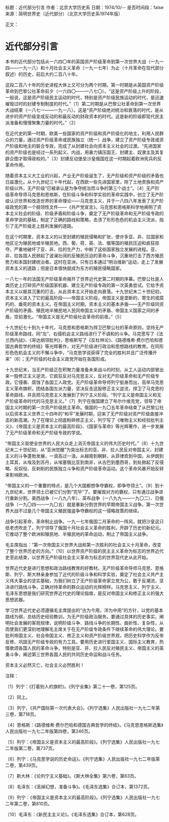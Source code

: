 标题：近代部分引言
作者：北京大学历史系
日期：1974/10/--
是否时间段：false
来源：简明世界史（近代部分）（北京大学历史系1974年版）

正文：

# 近代部分引言

本书的近代部分包括从一六四〇年的英国资产阶级革命到第一次世界大战（一九一四——一九一八）和十月社会主义革命（一九一七年）为止（十月革命在现代部分叙述）的历史，前后大约二百八十年。

这段二百八十年的历史进程大体上又可分为两个时期。第一时期是从英国资产阶级革命到巴黎公社革命前夕（一六四〇——一八七〇）。“这是资产阶级上升的阶段，一般说，这是资产阶级民主运动的时代，特别是资产阶级民族运动的时代，是迅速摧毁过时的封建专制制度的时代。”〔1〕第二时期是从巴黎公社革命到第一次世界大战结束（一八七一——一九一八）。这是“资产阶级绝对统治和衰落的时代，是从进步的资产阶级变成反动的和最反动的财政资本的时代。这是新的阶级即现代民主派准备和慢慢聚集力量的时代。”〔2〕

在近代史的第一时期，欧美一些国家的资产阶级和资产阶级化的地主，利用人民群众的力量，通过资产阶级革命或民族独立（统一）战争，建立了资产阶级专政或资产阶级和地主的联合专政，完成了从封建社会向资本主义社会的过渡。“先进国家的资产阶级也是经过一系列起义、内战，用暴力镇压国王、封建主、奴隶主及其复辟企图才取得政权的。”〔3〕封建反动堡垒沙皇俄国在这一时期起着欧洲宪兵的反革命作用。

随着资本主义大工业的兴起，产业无产阶级诞生了，无产阶级和资产阶级的矛盾也日益激化。从十九世纪三十年代起，在西欧一些先进国家里，除了土地贵族和资产阶级以外，无产阶级“已被承认是为争夺统治而斗争的第三个战士”。〔4〕无产阶级革命导师马克思和恩格斯，在阶级斗争和科学实验的革命实践中，创立了无产阶级认识世界和改造世界的革命理论——马克思主义，并于一八四八年发表了无产阶级政党的第一个纲领性文件——《共产党宣言》。马克思和恩格斯科学地阐明了资本主义社会的阶级、阶级矛盾和阶级斗争，奠定了无产阶级革命和无产阶级专政的革命学说的基础，制定了正确的路线和策略，击溃了形形色色的机会主义流派，指引了无产阶级走上胜利发展的道路。

在这个时期里，资本主义的以至封建的殖民侵略和扩张，使许多亚、非、拉国家和地区沦为殖民地或半殖民地。西、葡、荷、英、法、俄等国的殖民压迫和疯狂掠夺，严重地破坏了亚、非、拉的生产力，中断了这些国家独立发展的进程。亚、非、拉各国人民掀起了波澜壮阔的反殖民压迫的革命斗争，沉重地打击了西方殖民势力和本国封建统治者。这时在亚洲，只有日本通过“明治维新”运动，走上了发展资本主义的道路；但是日本很快就成为东方的殖民侵略国家。

一八七一年的法国无产阶级革命揭开了世界近代史第二时期的序幕。巴黎公社是人类历史上打碎资产阶级国家机器、建立无产阶级专政的第一次英勇尝试。它给予资本主义以极其沉重的打击，从此资本主义开始走向衰落。十九世纪末二十世纪初，资本主义进入了它的最高阶段——帝国主义阶段。帝国主义是垄断的、寄生的或腐朽的、垂死的资本主义。在帝国主义时期，资本主义的基本矛盾——无产阶级同资产阶级的矛盾、殖民地半殖民地人民同帝国主义的矛盾、帝国主义国家之间的矛盾，空前激化。“帝国主义是无产阶级社会革命的前夜。”〔5〕

十九世纪七十到九十年代，马克思和恩格斯为捍卫巴黎公社的革命原则，坚持无产阶级革命路线，同“左”、右侵机会主义路线进行了不调和的斗争。马克思写了《法兰西内战》、《哥达纲领批判》，恩格斯写了《反杜林论》、《路德维希·费尔巴哈和德国古典哲学的终结》等光辉著作，对无产阶级进行政治和思想路线的教育。在同形形色色机会主义的不懈斗争中，“马克思学说获得了完全的胜利并且广泛传播开来”〔6〕；无产阶级的社会主义政党开始在各国形成。

十九世纪末，当无产阶级正在积聚力量准备未来战斗的时刻，从工人运动内部冒出来一股修正主义逆流，它疯狂反对马克思主义，反对无产阶级革命和无产阶级专政。它侵袭、腐蚀了各国工人政党。无产阶级革命导师列宁挺身而出，高举马克思主义革命旗帜，团结各国左派力量，坚决反击这股修正主义逆流，捍卫了马克思的革命路线，并且把马克思主义发展到了列宁主义阶段。“列宁主义是帝国主义和无产阶级革命时代的马克思主义。”〔7〕列宁在俄国建立了布尔什维克党，领导了帝国主义时期的第一次资产阶级民主革命。俄国的一九〇五年革命结束了从巴黎公社以后资本主义世界三十四年的“和平”发展时期，迎来了无产阶级对资产阶级直接冲击的新高潮。为了在理论上彻底粉碎修正主义，列宁写了《唯物主义和经验批判主义》、《帝国主义是资本主义的最高阶段》、《国家与革命》等光辉著作，进一步发展了无产阶级革命和无产阶级专政的学说。

“帝国主义驱使全世界的人民大众走上消灭帝国主义的伟大历史时代。”〔8〕十九世纪末二十世纪初，从“亚洲觉醒”为突出标志的亚、非、拉人民反对帝国主义、封建主义的斗争蓬勃发展，一浪高过一浪。从越南到朝鲜，从菲律宾到中国，从伊朗到土耳其，从埃及到苏丹，从埃塞俄比亚到南非，从古巴到墨西哥，到处掀起了反侵略、反奴役、反剥削的民族独立斗争和资产阶级革命运动。这个革命风暴开始反转来影响欧洲。

“帝国主义的一个重要的特点，是几个大国都想争夺霸权，即争夺领土”。〔9〕到十九世纪末，世界领土已被它们分割“完毕”了。要摧毁对方的霸权，只有通过战争进行重新分割。美西战争（一八九八年）、英布战争（一八九九——一九〇二）、日俄战争（一九〇四——一九〇五）就是重新分割世界的早期帝国主义战争。第一次世界大战不过是几个帝国主义殖民强盗争夺霸权的这一侵略政策的继续。

战争引起革命，革命制止战争。一九一七年俄国二月革命的一阵风，就把沙皇这只纸老虎吹走了。列宁领导了俄国十月社会主义革命的胜利，开辟了历史的新纪元。它推动了整个欧洲和殖民地、半殖民地的革命运动，制止了帝国主义战争。

毛主席指出：“第一次帝国主义世界大战和第一次胜利的社会主义十月革命，改变了整个世界历史的方向。”〔10〕以世界资产阶级的民主主义革命为标志的世界近代史至此结束，以世界无产阶级社会主义革命为标志的世界现代史从此开始。

世界近代史是进行思想和政治路线教育的好教材。无产阶级革命导师马克思、恩格斯、列宁、斯大林亲身参加了近代的阶级斗争和科学实验，奠定了社会主义共产主义伟大事业的坚实基础，为我们树立了无产阶级革命家立党为公，敢于反潮流，坚决进行路线斗争，正确对待革命的群众运动的光辉榜样。马克思主义、列宁主义、毛泽东思想是我们研究世界近代史的理论指南，是反对帝国主义和修正主义的强大思想武器。

学习世界近代史必须遵循毛主席提出的“古为今用，洋为中用”的方针，以党的基本路线为纲，总结历史经验教训，为无产阶级政治服务。要通过具体的历史事实，阐明社会发展的客观规律，说明阶级斗争、路线斗争的长期性、曲折性、复杂性，从而使我们更深刻地理解毛主席关于在无产阶级专政条件下继续革命的伟大理论。要批判帝国主义、社会帝国主义、修正主义和资产阶级世界观，把历史科学作为反帝反修、巩固无产阶级专政的有力工具。要用历史进行爱国主义、国际主义教育，热情歌颂各国人民的革命斗争，特别是亚、非、拉人民反对殖民主义、帝国主义的英勇斗争，阐述第三世界各国人民的共同历史命运和战斗任务。

资本主义必然灭亡，社会主义必然胜利！

注释：

〔1〕列宁：《打着别人的旗帜》。《列宁全集》第二十一卷，第125页。

〔2〕同上。

〔3〕列宁，《共产国际第一次代表大会》。《列宁选集》人民出版社一九七二年第三卷，第718页。

〔4〕恩格斯：《路德维希·费尔巴哈和德国古典哲学的终结》。《马克思恩格斯选集》人民出版社一九七二年版第四卷，第246页。

〔5〕列宁：《帝国主义是资本主义的最高阶段》。《列宁选集》人民出版社一九七二年版第二卷，第737页。

〔6〕列宁：《马克思学说的历史命运》。《列宁选集》人民出版社一九七二年版第二卷，第439页。

〔7〕斯大林：《论列宁主义基础》。《斯大林全集》第六卷，第63页。

〔8〕毛泽东：《丢掉幻想，准备斗争》。《毛泽东选集》合订本，第1372页。

〔9〕列宁：《帝国主义是资本主义的最高阶段》。《列宁选集》人民出版社一九七二年第二卷，第810页。

〔10〕毛泽东：《新民主主义论》。《毛泽东选集》合订本，第628页。



